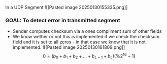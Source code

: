 In a UDP Segment
![[Pasted image 20250130155335.png]]

### GOAL: To detect error in transmitted segment
- Sender computes checksum via a ones compliment sum of other fields
- We know wether or not this is implemented if we check the checksum field and it is set to all zeros - in that case we know that it is not implemented.
![[Pasted image 20250130161809.png]]
$$0 = (b_0 + b_1 + b_2+ ...+ b_{L-1} + b_L) (\%2^{16}-1)$$
